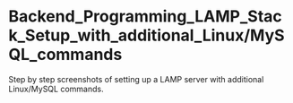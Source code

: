 # Backend_Programming_LAMP_Stack_Setup_with_additional_Linux/MySQL_commands
Step by step screenshots of setting up a LAMP server with additional Linux/MySQL commands.
